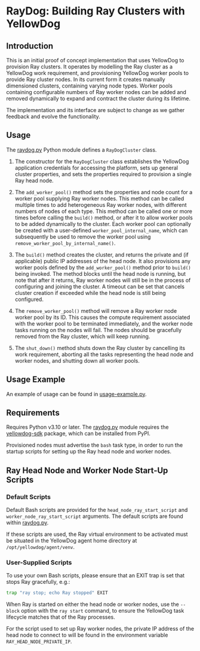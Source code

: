 # RayDog: Building Ray Clusters with YellowDog

## Introduction

This is an initial proof of concept implementation that uses YellowDog to provision Ray clusters. It operates by modelling the Ray cluster as a YellowDog work requirement, and provisioning YellowDog worker pools to provide Ray cluster nodes. In its current form it creates manually dimensioned clusters, containing varying node types. Worker pools containing configurable numbers of Ray worker nodes can be added and removed dynamically to expand and contract the cluster during its lifetime.

The implementation and its interface are subject to change as we gather feedback and evolve the functionality.

## Usage

The [raydog.py](raydog/raydog.py) Python module defines a `RayDogCluster` class.

1. The constructor for the `RayDogCluster` class establishes the YellowDog application credentials for accessing the platform, sets up general cluster properties, and sets the properties required to provision a single Ray head node.


2. The `add_worker_pool()` method sets the properties and node count for a worker pool supplying Ray worker nodes. This method can be called multiple times to add heterogeneous Ray worker nodes, with different numbers of nodes of each type. This method can be called one or more times before calling the `build()` method, or after it to allow worker pools to be added dynamically to the cluster. Each worker pool can optionally be created with a user-defined `worker_pool_internal_name`, which can subsequently be used to remove the worker pool using `remove_worker_pool_by_internal_name()`.


3. The `build()` method creates the cluster, and returns the private and (if applicable) public IP addresses of the head node. It also provisions any worker pools defined by the `add_worker_pool()` method prior to `build()` being invoked. The method blocks until the head node is running, but note that after it returns, Ray worker nodes will still be in the process of configuring and joining the cluster. A timeout can be set that cancels cluster creation if exceeded while the head node is still being configured.


4. The `remove_worker_pool()` method will remove a Ray worker node worker pool by its ID. This causes the compute requirement associated with the worker pool to be terminated immediately, and the worker node tasks running on the nodes will fail. The nodes should be gracefully removed from the Ray cluster, which will keep running.


5. The `shut_down()` method shuts down the Ray cluster by cancelling its work requirement, aborting all the tasks representing the head node and worker nodes, and shutting down all worker pools.

## Usage Example

An example of usage can be found in [usage-example.py](usage-example.py).

## Requirements

Requires Python v3.10 or later. The [raydog.py](raydog/raydog.py) module requires the [yellowdog-sdk](https://pypi.org/project/yellowdog-sdk) package, which can be installed from PyPI.

Provisioned nodes must advertise the `bash` task type, in order to run the startup scripts for setting up the Ray head node and worker nodes.

## Ray Head Node and Worker Node Start-Up Scripts

### Default Scripts

Default Bash scripts are provided for the `head_node_ray_start_script` and `worker_node_ray_start_script` arguments. The default scripts are found within [raydog.py](raydog/raydog.py).

If these scripts are used, the Ray virtual environment to be activated must be situated in the YellowDog agent home directory at `/opt/yellowdog/agent/venv`.

### User-Supplied Scripts

To use your own Bash scripts, please ensure that an EXIT trap is set that stops Ray gracefully, e.g.:
```bash
trap "ray stop; echo Ray stopped" EXIT
```

When Ray is started on either the head node or worker nodes, use the `--block` option with the `ray start` command, to ensure the YellowDog task lifecycle matches that of the Ray processes.

For the script used to set up Ray worker nodes, the private IP address of the head node to connect to will be found in the environment variable `RAY_HEAD_NODE_PRIVATE_IP`.
